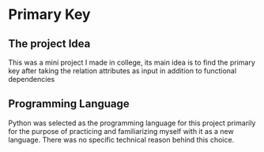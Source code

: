 # Primary Key

## The project Idea

This was a mini project I made in college, its main idea is to find the primary key after taking the relation attributes as input in addition to functional dependencies

## Programming Language

Python was selected as the programming language for this project primarily for the purpose of practicing and familiarizing myself with it as a new language. There was no specific technical reason behind this choice.

